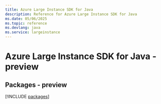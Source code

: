 ```yaml
---
title: Azure Large Instance SDK for Java
description: Reference for Azure Large Instance SDK for Java
ms.date: 05/06/2025
ms.topic: reference
ms.devlang: java
ms.service: largeinstance
---
```

# Azure Large Instance SDK for Java - preview
## Packages - preview
[!INCLUDE [packages](large-instance-index.md)]